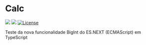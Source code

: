 # Calc

[<img src="https://api.travis-ci.org/caiocampos/calc.svg?branch=master">](https://travis-ci.org/caiocampos/calc)
![](https://img.shields.io/david/caiocampos/calc.svg)
[![License](https://img.shields.io/github/license/caiocampos/calc.svg)](LICENSE)

Teste da nova funcionalidade BigInt do ES.NEXT (ECMAScript) em TypeScript
